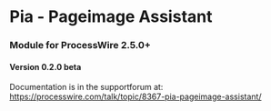 Pia - Pageimage Assistant
======================

### Module for ProcessWire 2.5.0+

#### Version 0.2.0 beta

Documentation is in the supportforum at:
https://processwire.com/talk/topic/8367-pia-pageimage-assistant/
